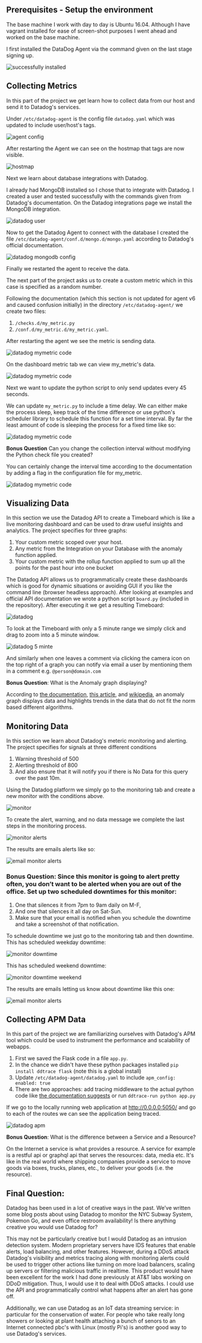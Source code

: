 ## Prerequisites - Setup the environment
The base machine I work with day to day is Ubuntu 16.04. Although I have vagrant installed for ease of screen-shot purposes I went ahead and worked on the base machine.

I first installed the DataDog Agent via the command given on the last stage signing up.

![successfully installed](DD_setup.png)

## Collecting Metrics
In this part of the project we get learn how to collect data from our host and send it to Datadog's services.

Under `/etc/datadog-agent` is the config file `datadog.yaml` which was updated to include user/host's tags.

![agent config](DD_agent_config.png)

After restarting the Agent we can see on the hostmap that tags are now visible.

![hostmap](DD_hostmap.png)

Next we learn about database integrations with Datadog.

I already had MongoDB installed so I chose that to integrate with Datadog. I created a user and tested successfully with the commands given from Datadog's documentation. On the Datadog integrations page we install the MongoDB integration.

![datadog user](DD_dbuser.png)

Now to get the Datadog Agent to connect with the database I created the file `/etc/datadog-agent/conf.d/mongo.d/mongo.yaml` according to Datadog's official documentation.

![datadog mongodb config](DD_mongoconfig.png)

Finally we restarted the agent to receive the data.

The next part of the project asks us to create a custom metric which in this case is specified as a random number.

Following the documentation (which this section is not updated for agent v6 and caused confusion initially) in the directory `/etc/datadog-agent/` we create two files:
1. `/checks.d/my_metric.py`
2. `/conf.d/my_metric.d/my_metric.yaml`.

After restarting the agent we see the metric is sending data.

![datadog mymetric code](DD_my_metrics.png)

On the dashboard metric tab we can view my_metric's data.

![datadog mymetric code](DD_my_metrics_dash.png)

Next we want to update the python script to only send updates every 45 seconds.

We can update `my_metric.py` to include a time delay. We can either make the process sleep, keep track of the time difference or use python's scheduler library to schedule this function for a set time interval. By far the least amount of code is sleeping the process for a fixed time like so:


![datadog mymetric code](DD_my_metric_codeupdate.png)

**Bonus Question** Can you change the collection interval without modifying the Python check file you created?

You can certainly change the interval time according to the documentation by adding a flag in the configuration file for my_metric.

![datadog mymetric code](DD_updatedmymetericyaml.png)

## Visualizing Data
In this section we use the Datadog API to create a Timeboard which is like a live monitoring dashboard and can be used to draw useful insights and analytics. The project specifies for three graphs:
1. Your custom metric scoped over your host.
2. Any metric from the Integration on your Database with the anomaly function applied.
3. Your custom metric with the rollup function applied to sum up all the points for the past hour into one bucket

The Datadog API allows us to programmatically create these dashboards which is good for dynamic situations or avoiding GUI if you like the command line (browser headless approach).
After looking at examples and official API documentation we wrote a python script `board.py` (included in the repository). After executing it we get a resulting Timeboard:

![datadog](DD_timeboard.png)

To look at the Timeboard with only a 5 minute range we simply click and drag to zoom into a 5 minute window.

![datadog 5 minte](DD_5mins.png)

And similarly when one leaves a comment via clicking the camera icon on the top right of a graph you can notify via email a user by mentioning them in a comment e.g. `@person@domain.com`

**Bonus Question**: What is the Anomaly graph displaying?

According to [the documentation](https://docs.datadoghq.com/monitors/monitor_types/anomaly/), [this article](https://www.datadoghq.com/blog/introducing-anomaly-detection-datadog/), and [wikipedia](https://en.wikipedia.org/wiki/Anomaly_detection), an anomaly graph displays data and highlights trends in the data that do not fit the norm based different algorithms.

## Monitoring Data

In this section we learn about Datadog's meteric monitoring and alerting.
The project specifies for signals at three different conditions
1. Warning threshold of 500
2. Alerting threshold of 800
3. And also ensure that it will notify you if there is No Data for this query over the past 10m.

Using the Datadog platform we simply go to the monitoring tab and create a new monitor with the conditions above.

![monitor](DD_monitor.png)

To create the alert, warning, and no data message we complete the last steps in the monitoring process.

![monitor alerts](DD_alertmess.png)

The results are emails alerts like so:

![email monitor alerts](DD_email1.png)

### **Bonus Question**: Since this monitor is going to alert pretty often, you don’t want to be alerted when you are out of the office. Set up two scheduled downtimes for this monitor:
  1. One that silences it from 7pm to 9am daily on M-F,
  2. And one that silences it all day on Sat-Sun.
  3. Make sure that your email is notified when you schedule the downtime and take a screenshot of that notification.

To schedule downtime we just go to the monitoring tab and then downtime.
This has scheduled weekday downtime:

![monitor downtime](DD_downtime.png)

This has scheduled weekend downtime:

![monitor downtime weekend](DD_downtime2.png)

The results are emails letting us know about downtime like this one:

![email monitor alerts](DD_email2.png)

## Collecting APM Data
In this part of the project we are familiarizing ourselves with Datadog's APM tool which could be used to instrument the performance and scalability of webapps.

1. First we saved the Flask code in a file `app.py`.
2. In the chance we didn't have these python packages installed `pip install ddtrace flask` (note this is a global install)
3. Update `/etc/datadog-agent/datadog.yaml` to include `apm_config: enabled: true`
4. There are two approaches: add tracing middleware to the actual python code like [the documentation suggests](https://docs.datadoghq.com/tracing/setup/python/) or run `ddtrace-run python app.py`

If we go to the locally running web application at http://0.0.0.0:5050/ and go to each of the routes we can see the application being traced.

![datadog apm](DD_APM.png)

**Bonus Question**: What is the difference between a Service and a Resource?

On the Internet a service is what provides a resource. A service for example is a restful api or graphql api that serves the resources: data, media etc. It's like in the real world where shipping companies provide a service to move goods via boxes, trucks, planes, etc., to deliver your goods (i.e. the resource).

## Final Question:

Datadog has been used in a lot of creative ways in the past. We’ve written some blog posts about using Datadog to monitor the NYC Subway System, Pokemon Go, and even office restroom availability!
Is there anything creative you would use Datadog for?

This may not be particularly creative but I would Datadog as an intrusion detection system. Modern proprietary servers have IDS features that enable alerts, load balancing, and other features. However, during a DDoS attack Datadog's visibility and metrics tracing along with monitoring alerts could be used to trigger other actions like turning on more load balancers, scaling up servers or filtering malicious traffic in realtime. This product would have been excellent for the work I had done previously at AT&T labs working on DDoD mitigation. Thus, I would use it to deal with DDoS attacks. I could use the API and programmatically control what happens after an alert has gone off.

Additionally, we can use Datadog as an IoT data streaming service: in particular for the conservation of water. For people who take really long showers or looking at plant health attaching a bunch of senors to an Internet connected pbc's with Linux (mostly Pi's) is another good way to use Datadog's services. 
